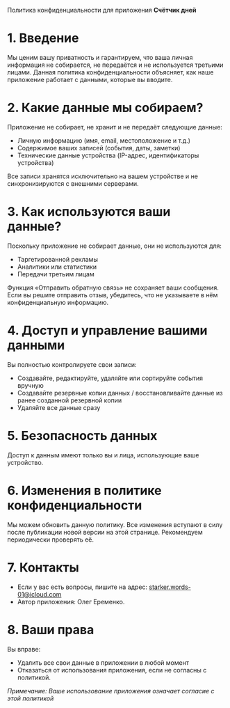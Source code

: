 Политика конфиденциальности для приложения **Счётчик дней**

# 1. Введение

Мы ценим вашу приватность и гарантируем, что ваша личная информация не собирается, не передаётся и не используется третьими лицами. Данная политика конфиденциальности объясняет, как наше приложение работает с данными, которые вы вводите.

# 2. Какие данные мы собираем?

Приложение не собирает, не хранит и не передаёт следующие данные:

- Личную информацию (имя, email, местоположение и т.д.)
- Содержимое ваших записей (события, даты, заметки)
- Технические данные устройства (IP-адрес, идентификаторы устройства)

Все записи хранятся исключительно на вашем устройстве и не синхронизируются с внешними серверами.

# 3. Как используются ваши данные?

Поскольку приложение не собирает данные, они не используются для:

- Таргетированной рекламы
- Аналитики или статистики
- Передачи третьим лицам

Функция «Отправить обратную связь» не сохраняет ваши сообщения. Если вы решите отправить отзыв, убедитесь, что не указываете в нём конфиденциальную информацию.

# 4. Доступ и управление вашими данными

Вы полностью контролируете свои записи:

- Создавайте, редактируйте, удаляйте или сортируйте события вручную
- Создавайте резервные копии данных / восстановливайте данные из ранее созданной резервной копии
- Удаляйте все данные сразу

# 5. Безопасность данных

Доступ к данным имеют только вы и лица, использующие ваше устройство.

# 6. Изменения в политике конфиденциальности

Мы можем обновить данную политику. Все изменения вступают в силу после публикации новой версии на этой странице. Рекомендуем периодически проверять её.

# 7. Контакты

- Если у вас есть вопросы, пишите на адрес: starker.words-01@icloud.com
- Автор приложения: Олег Еременко.

# 8. Ваши права

Вы вправе:

- Удалить все свои данные в приложении в любой момент
- Отказаться от использования приложения, если не согласны с политикой.

*Примечание: Ваше использование приложения означает согласие с этой политикой*
